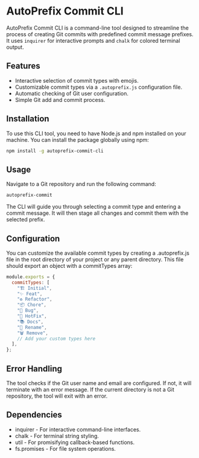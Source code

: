# AutoPrefix Commit CLI

AutoPrefix Commit CLI is a command-line tool designed to streamline the process of creating Git commits with predefined commit message prefixes. It uses `inquirer` for interactive prompts and `chalk` for colored terminal output.

## Features

- Interactive selection of commit types with emojis.
- Customizable commit types via a `.autoprefix.js` configuration file.
- Automatic checking of Git user configuration.
- Simple Git add and commit process.

## Installation

To use this CLI tool, you need to have Node.js and npm installed on your machine. You can install the package globally using npm:

```bash
npm install -g autoprefix-commit-cli
```

## Usage

Navigate to a Git repository and run the following command:

```bash
autoprefix-commit
```

The CLI will guide you through selecting a commit type and entering a commit message. It will then stage all changes and commit them with the selected prefix.

## Configuration
You can customize the available commit types by creating a .autoprefix.js file in the root directory of your project or any parent directory. This file should export an object with a commitTypes array:
```js
module.exports = {
  commitTypes: [
    "🏗️ Initial",
    "✨ Feat",
    "♻️ Refactor",
    "📦 Chore",
    "🐛 Bug",
    "🚨 HotFix",
    "📚 Docs",
    "🚚 Rename",
    "🗑️ Remove",
    // Add your custom types here
  ],
};
```
## Error Handling
The tool checks if the Git user name and email are configured. If not, it will terminate with an error message.
If the current directory is not a Git repository, the tool will exit with an error.

## Dependencies
- inquirer - For interactive command-line interfaces.
- chalk - For terminal string styling.
- util - For promisifying callback-based functions.
- fs.promises - For file system operations.